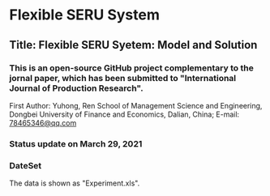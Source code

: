 # Flexible SERU System

## Title: Flexible SERU Syetem: Model and Solution
### This is an open-source GitHub project complementary to the jornal paper, which has been submitted to "International Journal of Production Research".
First Author: Yuhong, Ren
School of Management Science and Engineering, Dongbei University of Finance and Economics, Dalian, China;
E-mail: 78465346@qq.com


### Status update on March 29, 2021


### DateSet

The data is shown as "Experiment.xls".
